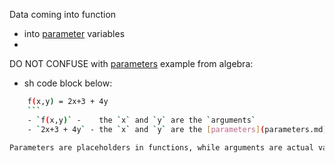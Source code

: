 Data coming into function
- into [parameter]([parameters](parameters.md)) variables
- 
DO NOT CONFUSE with [parameters](parameters.md)
example from algebra:
- sh code block below:
```sh
	f(x,y) = 2x+3 + 4y		
	```
	- `f(x,y)` -	the `x` and `y` are the `arguments`
	- `2x+3 + 4y` - the `x` and `y` are the [parameters](parameters.md)

Parameters are placeholders in functions, while arguments are actual values passed to them.
